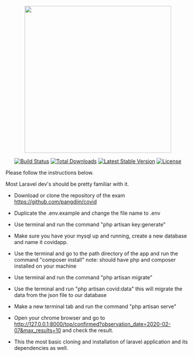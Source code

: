 <p align="center"><img src="https://res.cloudinary.com/dtfbvvkyp/image/upload/v1566331377/laravel-logolockup-cmyk-red.svg" width="400"></p>

<p align="center">
<a href="https://travis-ci.org/laravel/framework"><img src="https://travis-ci.org/laravel/framework.svg" alt="Build Status"></a>
<a href="https://packagist.org/packages/laravel/framework"><img src="https://poser.pugx.org/laravel/framework/d/total.svg" alt="Total Downloads"></a>
<a href="https://packagist.org/packages/laravel/framework"><img src="https://poser.pugx.org/laravel/framework/v/stable.svg" alt="Latest Stable Version"></a>
<a href="https://packagist.org/packages/laravel/framework"><img src="https://poser.pugx.org/laravel/framework/license.svg" alt="License"></a>
</p>


Please follow the instructions below.

Most  Laravel dev's should be pretty familiar with it.

- Download or clone the repository of the exam https://github.com/pangdiin/covid
- Duplicate the .env.example  and change the file name to .env
- Use terminal and run the command "php artisan key:generate"
-  Make sure you have your mysql up and running, create a new database and name it covidapp.
- Use the terminal and go to the path directory of the app and run the command "composer install" note: should have php and composer installed on your machine
- Use terminal and run the command "php artisan migrate"
- Use the terminal and run "php artisan covid:data" this will migrate the data from the json file to our database
- Make a new terminal tab and run the command "php artisan serve"
- Open your chrome browser and go to http://127.0.0.1:8000/top/confirmed?observation_date=2020-02-07&max_results=10 and check the result.

- This the most basic cloning and installation of laravel application and its dependencies as well.
